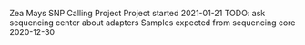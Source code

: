 Zea Mays SNP Calling Project
Project started 2021-01-21
TODO: ask sequencing center about adapters
Samples expected from sequencing core 2020-12-30 
